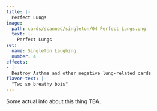 ```yaml
---
title: |-
  Perfect Lungs
image: 
  path: cards/scanned/singleton/04 Perfect Lungs.png
  text: |-
    Perfect Lungs
set:
  name: Singleton Laughing
  number: 4
effects: 
- |-
  Destroy Asthma and other negative lung-related cards
flavor-text: |-
  "Two so breathy bois"
---
```

Some actual info about this thing TBA.
